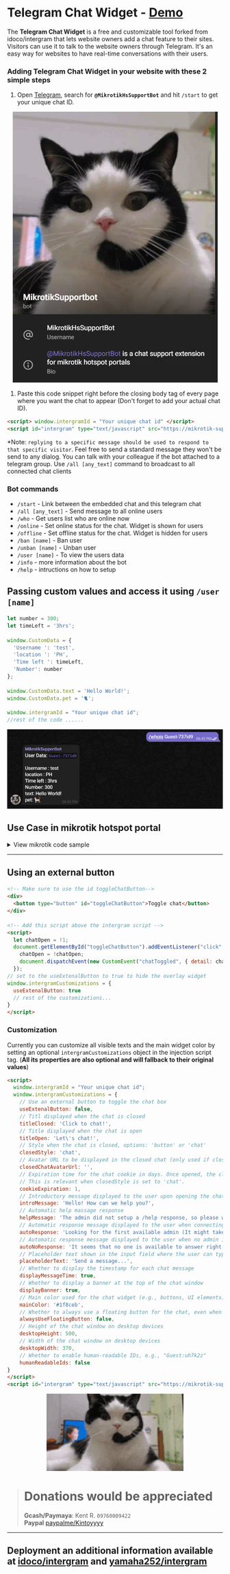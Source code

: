 # Telegram Chat Widget  - [Demo](https://kintoyyy.github.io/Telegram-Chat-Widget/)

The **Telegram Chat Widget** is a free and customizable tool forked from idoco/intergram that lets website owners add a chat feature to their sites. Visitors can use it to talk to the website owners through Telegram. It's an easy way for websites to have real-time conversations with their users.


### Adding Telegram Chat Widget in your website with these 2 simple steps

1. Open [Telegram](https://web.telegram.org/), search for **`@MikrotikHsSupportBot`** and hit `/start` to get your unique chat ID.

  <p align="center"> <img src="docs/BotProfile.png"/> </p>

1. Paste this code snippet right before the closing body tag of every page where you want the chat to appear 
(Don't forget to add your actual chat ID). 

```html
<script> window.intergramId = "Your unique chat id" </script>
<script id="intergram" type="text/javascript" src="https://mikrotik-support.kentoyyyyyyy.repl.co/js/widget.js"></script>
```

*Note: `replying to a specific message should be used to respond to that specific visitor`. Feel free to send a standard message they won't be send to any dialog. You can talk with your colleague if the bot attached to a telegram group. Use `/all [any_text]` command to broadcast to all connected chat clients

<!-- **Important Notice:** I plan to keep the hosted chat service 100% free (no ads also!), but there are some hosting expenses (servers, domain, cdn, etc), so I will soon start bundeling a [Loadmill](https://www.loadmill.com) component with the Intergram script. Loadmill is a new concept and still in Beta - **If you don't feel comfortable with this, please use your own self hosted version.** -->

### Bot commands
- `/start` - Link between the embedded chat and this telegram chat
- `/all [any_text]` - Send message to all online users
- `/who` - Get users list who are online now
- `/online` - Set online status for the chat. Widget is shown for users
- `/offline` - Set offline status for the chat. Widget is hidden for users
- `/ban [name]` - Ban user
- `/unban [name]` - Unban user
- `/user [name]` - To view the users data
- `/info` - more information about the bot
- `/help` - intructions on how to setup

## Passing custom values and access it using  `/user [name]`

```js
let number = 300;
let timeLeft = '3hrs';

window.CustomData = {
  'Username ': 'test',
  'location ': 'PH',
  'Time left ': timeLeft,
  'Number': number
};

window.CustomData.text = 'Hello World!';
window.CustomData.pet = '🐈';

window.intergramId = "Your unique chat id";
//rest of the code ......
```

<p align="center"> <img src="docs/CustomDataExample.png"/> </p>

## Use Case in mikrotik hotspot portal
<details>
  <summary>View mikrotik code sample</summary>

# Mikrotik installation

### 1.) Adding the bot to Walled Ip's

Goto **ip** > **hotspot** > **Walled Garden Ip List**

add a new entry to **accept** Dst. Host as `https://mikrotik-support.kentoyyyyyyy.repl.co`

### 2.) Add your chat Id in window.intergramId
   
`window.intergramId = "Your unique chat id";`



### 2.) Add the scripts
```html
<script> 
// ex. inside login.html
window.intergramId = "Your unique chat id" 
window.CustomData = {
    'username': '$(username)',
    'ip address': '$(ip)',
    'Mac address': '$(mac)',
    'trial': '$(trial)',
    'interface' : '$(interface-name)',
    'vlan' : '$(vlan-id)'
};
</script>
<script id="intergram" type="text/javascript" src="https://mikrotik-support.kentoyyyyyyy.repl.co/js/widget.js"></script>
```
  for more mikrotik variables please refer to the [Mikrotik hs portal documentions](https://help.mikrotik.com/docs/display/ROS/Hotspot+customisation)

### 3.) Done!
</details>

---

## Using an external button
```html
<!-- Make sure to use the id toggleChatButton-->
<div>
  <button type="button" id="toggleChatButton">Toggle chat</button>
</div>

<!-- Add this script above the intergram script -->
<script>
  let chatOpen = !1;
  document.getElementById("toggleChatButton").addEventListener("click", ()=> {
    chatOpen = !chatOpen;
    document.dispatchEvent(new CustomEvent("chatToggled", { detail: chatOpen }))
  });
// set to the useExtenalButton to true to hide the overlay widget
window.intergramCustomizations = {
  useExtenalButton: true
  // rest of the customizations...
}
</script>
```


### Customization
Currently you can customize all visible texts and the main widget color by setting an optional `intergramCustomizations` object in the injection script tag. (**All its properties are also optional and will fallback to their original values**)
```html
<script> 
  window.intergramId = "Your unique chat id";
  window.intergramCustomizations = {
    // Use an external button to toggle the chat box
    useExtenalButton: false,
    // Titl displayed when the chat is closed
    titleClosed: 'Click to chat!',
    // Title displayed when the chat is open
    titleOpen: 'Let\'s chat!',
    // Style when the chat is closed, options: 'button' or 'chat'
    closedStyle: 'chat',
    // Avatar URL to be displayed in the closed chat (only used if closedStyle is set to 'chat')
    closedChatAvatarUrl: '',
    // Expiration time for the chat cookie in days. Once opened, the closed chat title will be shown as a button.
    // This is relevant when closedStyle is set to 'chat'.
    cookieExpiration: 1,
    // Introductory message displayed to the user upon opening the chat
    introMessage: 'Hello! How can we help you?',
    // Automatic help massage response
    helpMessage: 'The admin did not setup a /help response, so please wait',
    // Automatic response message displayed to the user when connecting to an admin
    autoResponse: 'Looking for the first available admin (It might take a minute)',
    // Automatic response message displayed to the user when no admin is available
    autoNoResponse: 'It seems that no one is available to answer right now. Please tell us how we can contact you, and we will get back to you as soon as we can.',
    // Placeholder text shown in the input field where the user can type their message
    placeholderText: 'Send a message...',
    // Whether to display the timestamp for each chat message
    displayMessageTime: true,
    // Whether to display a banner at the top of the chat window
    displayBanner: true,
    // Main color used for the chat widget (e.g., buttons, UI elements)
    mainColor: '#1f8ceb',
    // Whether to always use a floating button for the chat, even when it's open
    alwaysUseFloatingButton: false,
    // Height of the chat window on desktop devices
    desktopHeight: 500,
    // Width of the chat window on desktop devices
    desktopWidth: 370,
    // Whether to enable human-readable IDs, e.g., "Guest:uh7k2z"
    humanReadableIds: false
}
</script>
<script id="intergram" type="text/javascript" src="https://mikrotik-support.kentoyyyyyyy.repl.co/js/widget.js"></script>
```

<p align="center"> <img src="docs/cat-call-center.gif"/> </p>


> # Donations would be appreciated
> **Gcash/Paymaya**: Kent R. `09760009422`  <br>
> **Paypal** [paypalme/Kintoyyyy](https://www.paypal.com/paypalme/Kintoyyyy)

---

## Deployment an additional information available at [idoco/intergram](https://github.com/idoco/intergram) and [yamaha252/intergram](https://github.com/yamaha252/intergram)
